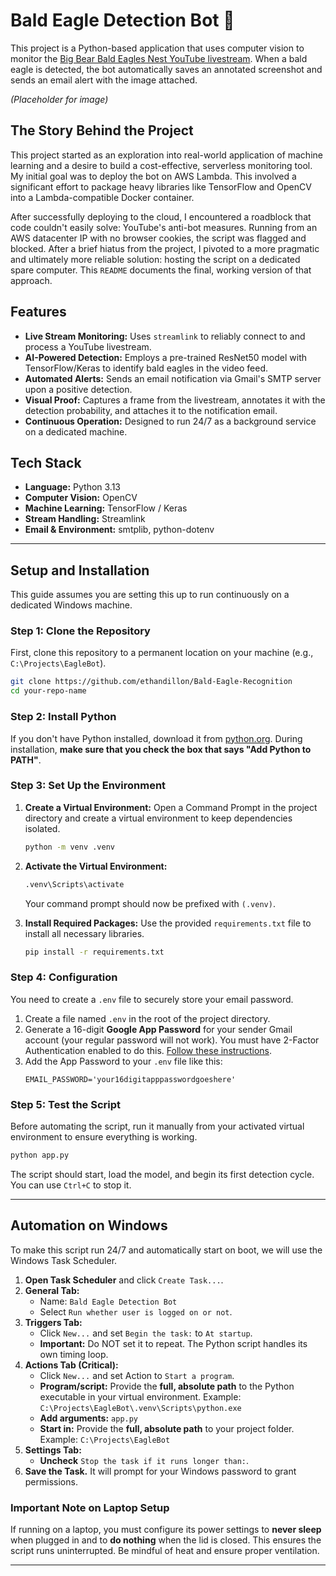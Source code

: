 # Bald Eagle Detection Bot 🦅

This project is a Python-based application that uses computer vision to monitor the [Big Bear Bald Eagles Nest YouTube livestream](https://www.youtube.com/watch?v=B4-L2nfGcuE). When a bald eagle is detected, the bot automatically saves an annotated screenshot and sends an email alert with the image attached.


*(Placeholder for image)*

## The Story Behind the Project

This project started as an exploration into real-world application of machine learning and a desire to build a cost-effective, serverless monitoring tool. My initial goal was to deploy the bot on AWS Lambda. This involved a significant effort to package heavy libraries like TensorFlow and OpenCV into a Lambda-compatible Docker container.

After successfully deploying to the cloud, I encountered a roadblock that code couldn't easily solve: YouTube's anti-bot measures. Running from an AWS datacenter IP with no browser cookies, the script was flagged and blocked. After a brief hiatus from the project, I pivoted to a more pragmatic and ultimately more reliable solution: hosting the script on a dedicated spare computer. This `README` documents the final, working version of that approach.

## Features

- **Live Stream Monitoring:** Uses `streamlink` to reliably connect to and process a YouTube livestream.
- **AI-Powered Detection:** Employs a pre-trained ResNet50 model with TensorFlow/Keras to identify bald eagles in the video feed.
- **Automated Alerts:** Sends an email notification via Gmail's SMTP server upon a positive detection.
- **Visual Proof:** Captures a frame from the livestream, annotates it with the detection probability, and attaches it to the notification email.
- **Continuous Operation:** Designed to run 24/7 as a background service on a dedicated machine.

## Tech Stack

- **Language:** Python 3.13
- **Computer Vision:** OpenCV
- **Machine Learning:** TensorFlow / Keras
- **Stream Handling:** Streamlink
- **Email & Environment:** smtplib, python-dotenv

---

## Setup and Installation

This guide assumes you are setting this up to run continuously on a dedicated Windows machine.

### Step 1: Clone the Repository

First, clone this repository to a permanent location on your machine (e.g., `C:\Projects\EagleBot`).

```bash
git clone https://github.com/ethandillon/Bald-Eagle-Recognition
cd your-repo-name
```

### Step 2: Install Python

If you don't have Python installed, download it from [python.org](https://www.python.org/downloads/). During installation, **make sure that you check the box that says "Add Python to PATH"**.

### Step 3: Set Up the Environment

1.  **Create a Virtual Environment:** Open a Command Prompt in the project directory and create a virtual environment to keep dependencies isolated.
    ```cmd
    python -m venv .venv
    ```

2.  **Activate the Virtual Environment:**
    ```cmd
    .venv\Scripts\activate
    ```
    Your command prompt should now be prefixed with `(.venv)`.

3.  **Install Required Packages:** Use the provided `requirements.txt` file to install all necessary libraries.
    ```cmd
    pip install -r requirements.txt
    ```

### Step 4: Configuration

You need to create a `.env` file to securely store your email password.

1.  Create a file named `.env` in the root of the project directory.
2.  Generate a 16-digit **Google App Password** for your sender Gmail account (your regular password will not work). You must have 2-Factor Authentication enabled to do this. [Follow these instructions](https://support.google.com/accounts/answer/185833).
3.  Add the App Password to your `.env` file like this:
    ```
    EMAIL_PASSWORD='your16digitapppasswordgoeshere'
    ```

### Step 5: Test the Script

Before automating the script, run it manually from your activated virtual environment to ensure everything is working.

```cmd
python app.py
```

The script should start, load the model, and begin its first detection cycle. You can use `Ctrl+C` to stop it.

---

## Automation on Windows

To make this script run 24/7 and automatically start on boot, we will use the Windows Task Scheduler.

1.  **Open Task Scheduler** and click `Create Task...`.
2.  **General Tab:**
    - Name: `Bald Eagle Detection Bot`
    - Select `Run whether user is logged on or not`.
3.  **Triggers Tab:**
    - Click `New...` and set `Begin the task:` to `At startup`.
    - **Important:** Do NOT set it to repeat. The Python script handles its own timing loop.
4.  **Actions Tab (Critical):**
    - Click `New...` and set Action to `Start a program`.
    - **Program/script:** Provide the **full, absolute path** to the Python executable in your virtual environment. Example:
      `C:\Projects\EagleBot\.venv\Scripts\python.exe`
    - **Add arguments:** `app.py`
    - **Start in:** Provide the **full, absolute path** to your project folder. Example:
      `C:\Projects\EagleBot`
5.  **Settings Tab:**
    - **Uncheck** `Stop the task if it runs longer than:`.
6.  **Save the Task.** It will prompt for your Windows password to grant permissions.

### Important Note on Laptop Setup
If running on a laptop, you must configure its power settings to **never sleep** when plugged in and to **do nothing** when the lid is closed. This ensures the script runs uninterrupted. Be mindful of heat and ensure proper ventilation.

---
```
